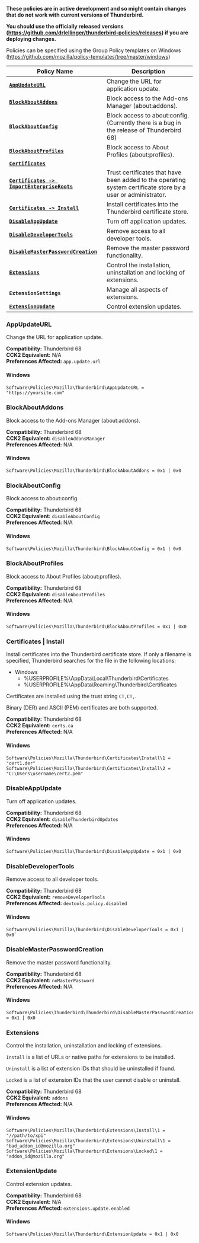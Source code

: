 **These policies are in active development and so might contain changes that do not work with current versions of Thunderbird.**

**You should use the officially released versions (https://github.com/drlellinger/thunderbird-policies/releases) if you are deploying changes.**

Policies can be specified using the Group Policy templates on Windows (https://github.com/mozilla/policy-templates/tree/master/windows)

| Policy Name | Description
| --- | --- |
| **[`AppUpdateURL`](#AppUpdateURL)** | Change the URL for application update.
| **[`BlockAboutAddons`](#blockaboutaddons)** | Block access to the Add-ons Manager (about:addons).
| **[`BlockAboutConfig`](#blockaboutconfig)** | Block access to about:config. (Currently there is a bug in the  release of Thunderbird 68)
| **[`BlockAboutProfiles`](#blockaboutprofiles)** | Block access to About Profiles (about:profiles).
| **[`Certificates`](#certificates)** |
| **[`Certificates -> ImportEnterpriseRoots`](#certificates--importenterpriseroots)** | Trust certificates that have been added to the operating system certificate store by a user or administrator.
| **[`Certificates -> Install`](#certificates--install)** | Install certificates into the Thunderbird certificate store.
| **[`DisableAppUpdate`](#disableappupdate)** | Turn off application updates.
| **[`DisableDeveloperTools`](#disabledevelopertools)** | Remove access to all developer tools.
| **[`DisableMasterPasswordCreation`](#disablemasterpasswordcreation)** | Remove the master password functionality.
| **[`Extensions`](#extensions)** | Control the installation, uninstallation and locking of extensions.
| **`ExtensionSettings`** | Manage all aspects of extensions.
| **[`ExtensionUpdate`](#extensionupdate)** | Control extension updates.

### AppUpdateURL

Change the URL for application update.

**Compatibility:** Thunderbird 68\
**CCK2 Equivalent:** N/A\
**Preferences Affected:** `app.update.url`

#### Windows
```
Software\Policies\Mozilla\Thunderbird\AppUpdateURL = "https://yoursite.com"
```
### BlockAboutAddons

Block access to the Add-ons Manager (about:addons).

**Compatibility:** Thunderbird 68\
**CCK2 Equivalent:** `disableAddonsManager`\
**Preferences Affected:** N/A

#### Windows
```
Software\Policies\Mozilla\Thunderbird\BlockAboutAddons = 0x1 | 0x0
```
### BlockAboutConfig

Block access to about:config.

**Compatibility:** Thunderbird 68\
**CCK2 Equivalent:** `disableAboutConfig`\
**Preferences Affected:** N/A

#### Windows
```
Software\Policies\Mozilla\Thunderbird\BlockAboutConfig = 0x1 | 0x0
```
### BlockAboutProfiles

Block access to About Profiles (about:profiles).

**Compatibility:** Thunderbird 68\
**CCK2 Equivalent:** `disableAboutProfiles`\
**Preferences Affected:** N/A

#### Windows
```
Software\Policies\Mozilla\Thunderbird\BlockAboutProfiles = 0x1 | 0x0
```
### Certificates | Install

Install certificates into the Thunderbird certificate store. If only a filename is specified, Thunderbird searches for the file in the following locations:

- Windows
  - %USERPROFILE%\AppData\Local\Thunderbird\Certificates
  - %USERPROFILE%\AppData\Roaming\Thunderbird\Certificates

Certificates are installed using the trust string `CT,CT,`.

Binary (DER) and ASCII (PEM) certificates are both supported.

**Compatibility:** Thunderbird 68\
**CCK2 Equivalent:** `certs.ca`\
**Preferences Affected:** N/A

#### Windows
```
Software\Policies\Mozilla\Thunderbird\Certificates\Install\1 = "cert1.der"
Software\Policies\Mozilla\Thunderbird\Certificates\Install\2 = "C:\Users\username\cert2.pem"
```
### DisableAppUpdate
Turn off application updates.

**Compatibility:** Thunderbird 68\
**CCK2 Equivalent:** `disableThunderbirdUpdates`\
**Preferences Affected:** N/A

#### Windows
```
Software\Policies\Mozilla\Thunderbird\DisableAppUpdate = 0x1 | 0x0
```
### DisableDeveloperTools
Remove access to all developer tools.

**Compatibility:** Thunderbird 68\
**CCK2 Equivalent:** `removeDeveloperTools`\
**Preferences Affected:** `devtools.policy.disabled`

#### Windows
```
Software\Policies\Mozilla\Thunderbird\DisableDeveloperTools = 0x1 | 0x0`
```
### DisableMasterPasswordCreation
Remove the master password functionality.

**Compatibility:** Thunderbird 68\
**CCK2 Equivalent:** `noMasterPassword`\
**Preferences Affected:** N/A

#### Windows
```
Software\Policies\Thunderbird\Thunderbird\DisableMasterPasswordCreation = 0x1 | 0x0
```
### Extensions
Control the installation, uninstallation and locking of extensions.

`Install` is a list of URLs or native paths for extensions to be installed. 

`Uninstall` is a list of extension IDs that should be uninstalled if found.

`Locked` is a list of extension IDs that the user cannot disable or uninstall.

**Compatibility:** Thunderbird 68\
**CCK2 Equivalent:** `addons`\
**Preferences Affected:** N/A

#### Windows
```
Software\Policies\Mozilla\Thunderbird\Extensions\Install\1 = "//path/to/xpi"
Software\Policies\Mozilla\Thunderbird\Extensions\Uninstall\1 = "bad_addon_id@mozilla.org"
Software\Policies\Mozilla\Thunderbird\Extensions\Locked\1 = "addon_id@mozilla.org"
```
### ExtensionUpdate
Control extension updates.

**Compatibility:** Thunderbird 68\
**CCK2 Equivalent:** N/A\
**Preferences Affected:** `extensions.update.enabled`

#### Windows
```
Software\Policies\Mozilla\Thunderbird\ExtensionUpdate = 0x1 | 0x0
```

